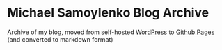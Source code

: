 # Michael Samoylenko Blog Archive

Archive of my blog, moved from self-hosted [WordPress](https://wordpress.com/)
to [Github Pages](https://pages.github.com/) (and converted to markdown format)
